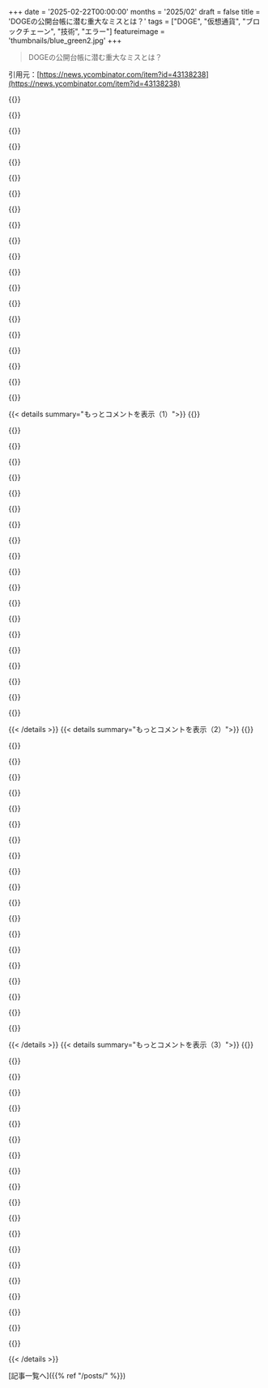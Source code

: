 +++
date = '2025-02-22T00:00:00'
months = '2025/02'
draft = false
title = 'DOGEの公開台帳に潜む重大なミスとは？'
tags = ["DOGE", "仮想通貨", "ブロックチェーン", "技術", "エラー"]
featureimage = 'thumbnails/blue_green2.jpg'
+++

> DOGEの公開台帳に潜む重大なミスとは？

引用元：[https://news.ycombinator.com/item?id=43138238](https://news.ycombinator.com/item?id=43138238)

{{<matomeQuote body="連邦予算について議論したい人、質問がいくつかあるよ。１、連邦支出って暴走してるって言われてるけど、GDPに対する支出割合は歴史的な平均と比べてほんの少し増えてるだけ。どう思う？２、支出の大部分は高齢者、軍事、貧困層への支援、既存の借金の利息に使われてるけど、どこを削るべきだと思う？３、アメリカは医療にもっと支出してるのに、平均的な成果が悪い。まず医療保険業界を削るべきじゃない？４、中小企業が税金をちゃんと払ってないのに、教育や安全な環境を提供してるんだから、この負担を法人税でカバーすべきじゃない？" userName="sxyuan" createdAt="2025-02-22T21:16:28" color="#38d3d3">}}

{{<matomeQuote body="提案された上院の予算には、防衛費が1500億ドル増加するって書いてある。これに気付くと、ただの予算削減じゃなくて、軍事と法人税減税のためにサービスを削減してるだけだとわかる。教育や科学研究にお金が使われる方が、軍事よりよっぽどいいよ。" userName="insane_dreamer" createdAt="2025-02-23T01:50:44" color="#ff33a1">}}

{{<matomeQuote body="”教育や科学研究にお金が使われる方が、軍事よりも良い”と思うよ。政府の役割は経済的には効率的じゃないけど重要なことにお金を使うことだと考えてる。" userName="smogcutter" createdAt="2025-02-23T06:22:21" color="">}}

{{<matomeQuote body="それには違いがあるよ。例えば、”経済的に非効率的だから、ここにお金を使うと直接のリターンは１００円未満”と”経済的に非効率的だから、これには５００円以上の管理費がかかる”って違う。政府はやり方次第で健康や教育、外国援助に投資できるんだ。" userName="dmurray" createdAt="2025-02-23T07:25:32" color="">}}

{{<matomeQuote body="＞”経済的に非効率的だから、これには５００円以上の管理費がかかる”って本当に起こってるの？証拠ある？" userName="rbanffy" createdAt="2025-02-23T11:33:58" color="">}}

{{<matomeQuote body="実際、逆のことが起こってるよ。Medicare Part AとPart Bは政府が管理してて、資金の９８．６％が医療に使われてる。だけど、Medicare Part Dは民間が管理してて、運営費用が１５％かかって、カバーも少ないんだ。これについての良い動画をYouTubeで見てみて。https://youtu.be/cQR67WRcVUg?si=LfRk2gQ57XPiwtS9" userName="smegger001" createdAt="2025-02-23T13:27:52" color="">}}

{{<matomeQuote body="それでも、Medicaidが買ったオフ・ザ・シェルフの薬は、小売で買うより何百倍も高くなることがある。何かが起きてるし、上手く利益を上げる人たちは、表面上の管理費として計上してないんじゃない？" userName="dcow" createdAt="2025-02-23T13:39:11" color="">}}

{{<matomeQuote body="その情報を見つけることができるかもしれない。でも、すべての削減される部門でそんな非効率性がある証拠も必要だよ。政府は大きくて複雑で、会社の中でも各部門で非効率性は違うからね。" userName="fourside" createdAt="2025-02-23T12:25:12" color="">}}

{{<matomeQuote body="心配しないで、下院は多すぎる税金を減らす準備をしてるからね。これは３兆ドル以上の赤字支出になる見込み。民主党がいなくなったから、もう借金の上限を増やすのは問題ないって見なされてるよ。教育や研究みたいな「くだらないこと」に投資する理由を見つけるのは難しくなってきてるね。" userName="ipython" createdAt="2025-02-23T03:50:47" color="#45d325">}}

{{<matomeQuote body="思ったんだけど、GOPは財政保守の政党で赤字を減らすはずじゃないの？それなら債務上限を上げるんじゃなくて減らすべきなんじゃない？" userName="insane_dreamer" createdAt="2025-02-23T06:05:57" color="">}}

{{<matomeQuote body="DOGEは他の資金のためにカットしてるわけじゃない。むしろそのカットで逆に税金が増える場合があるんだ。トランプやマスクが望む忠実な人材を置くために公務員を切り捨てているだけで、力の集中と腐敗を助長してる。" userName="SmirkingRevenge" createdAt="2025-02-23T02:55:00" color="#ff5c5c">}}

{{<matomeQuote body="＞”教育や海外支援、科学研究にお金を使いたい”<br>みんなそう思うかもしれないけど、ロシアや中国、北朝鮮みたいな攻撃的な国家がいる限り、いいことは期待できないよ。平和の配当なんてとっくに終わってるんだから。" userName="stogot" createdAt="2025-02-23T02:46:22" color="">}}

{{<matomeQuote body="カットがどうやってアメリカ国民をロシアや中国、北朝鮮から守るのか全然理解できないんだけど、詳しく教えてくれない？" userName="jfim" createdAt="2025-02-23T02:54:18" color="">}}

{{<matomeQuote body="OPじゃないけど、カットじゃ国民を守れないと思うけど、追加の防衛費は有効かもしれないね、少なくともロシアや中国に関しては。" userName="akoboldfrying" createdAt="2025-02-23T03:02:20" color="">}}

{{<matomeQuote body="核弾頭付きのICBMが必要なものは少ない。あと、通常軍は確かに必要かもしれないが、アメリカの軍事予算は過剰で、DOGEが本気で支出を減らしたいなら大幅なカットもあり得る。" userName="KerrAvon" createdAt="2025-02-23T04:15:41" color="">}}

{{<matomeQuote body="明らかに間違い。核は、世界の終わり以外にはあまり役に立たない。ウクライナ式の戦争を戦っているなら、核なんて無用の長物だ。" userName="aftbit" createdAt="2025-02-23T05:04:35" color="">}}

{{<matomeQuote body="ウクライナは元々核を持たなかったから、ウクライナ式の戦争をやってるんだよ。核を開発しないという代わりにロシアから守るって約束したからね。" userName="jquery" createdAt="2025-02-23T05:22:31" color="">}}

{{<matomeQuote body="＞”GDPに対する支出が歴史的平均と比べてわずかに高いだけでは？”<br>なぜそれがGDPと線形に結びつく必要があるのか分からない。人口に線形で結びつくと言う意見はあるかもしれないが、GDPが増えても政府の支出が減るべきだと思う。カットすべき事はあると思う。" userName="cwalv" createdAt="2025-02-22T23:52:21" color="#ff33a1">}}

{{<matomeQuote body="＞”カットを探す努力が必要だと思う”<br>これは本当に怠けた返答だね。誰もが政府の無駄を削ってもっといい使い道にしたいと思ってる。問題はどこをどうカットするか。DOGEは全体予算の9％以下を見ているだけで、実際に削減があったとしても全体の1％にも満たない。これは本当に支出を減らしたいわけじゃなくて、政府を完全に肥大化させることが目的なんだ。" userName="stouset" createdAt="2025-02-23T06:09:32" color="#785bff">}}

{{<matomeQuote body="人口が増えてくると必要なサービスの比率は変わらないから、直線的にスケールするんだよ。教育を受ける子供の数、医療を必要とする高齢者、連邦裁判所のケースも減ることはないからね。<br>でも、医療業界12年の経験から言うと、企業の構造と行政のせいで壊れてるよ。保険者と提供者はプレミアムのパーセンテージを取ってるから、料金を上げるインセンティブが共通なんだ。これは他のOECD諸国では解決済み。同じ問題はRFKが言ってるけど、彼は問題を正しく認識していないし、ダメなアイデアも多い。" userName="digitaltrees" createdAt="2025-02-23T00:33:10" color="">}}

{{< details summary="もっとコメントを表示（1）">}}
{{<matomeQuote body="人口とともにスケールするのはいいけど、GDPじゃなくて人口比での話だからね。<br>保険者と提供者は料金を上げるインセンティブを持ってるから、交渉や請求拒否なんて出来るのか？単純化し過ぎじゃない？" userName="cwalv" createdAt="2025-02-23T01:08:55" color="">}}

{{<matomeQuote body="3番目の指摘は本当に重要。アメリカの医療費はヨーロッパの2倍から3倍かかるんだから。<br>グローバル健康保険プランには2種類があって、1つはアメリカを含めたグローバル保障、もう1つはアメリカを除いた保障。アメリカは医療費が異常に高いけど、ケアの割り当てには影響しないし、健康な生活を要求するのもある。" userName="qgin" createdAt="2025-02-22T21:43:32" color="">}}

{{<matomeQuote body="人口の健康問題、特に肥満や銃による暴力が、アメリカの医療費が他の国と比べて高い理由の70％を占めてるって主張もあるよ。<br>診断や治療は他の国とそこまで変わらないから、コストの非効率が影響してると思う。" userName="firejake308" createdAt="2025-02-22T22:02:04" color="#38d3d3">}}

{{<matomeQuote body="アメリカ全体の人に健康貯蓄口座を与えて、医療サービスを直接受けられるようにするのが経済的な解決策だと思う。<br>ACAは人々をサービスの価格から遠ざけただけで、コストはさらに膨れ上がってる。長期的には経済的アプローチが一番だよ。" userName="brightball" createdAt="2025-02-23T01:42:14" color="">}}

{{<matomeQuote body="アメリカの人口は高齢化していて、36％の割合が自然に増えるのは避けられない。それに対して何をカットするべきだと思う？高齢者や退役軍人は投票するし、結局切られるのは貧困層。<br>保険業界の仕分けが最初に行われるべきなのか？メディケアが価格交渉を直接行えないのがおかしい。企業も国の借金を維持するためにもっと負担すべきじゃない？" userName="JumpCrisscross" createdAt="2025-02-22T23:33:35" color="">}}

{{<matomeQuote body="連邦の支出がコントロールされていないって言われてるけど、GDPに対する割合が歴史的な平均と比べて小幅に高いだけなんだよね。<br>政府の支出はここ100年でずっと上昇してきて、今40％近くになってる。最近の傾向はコロナの影響もあって不安定だけど、長期的には上昇傾向だよ。" userName="starspangled" createdAt="2025-02-23T00:59:26" color="">}}

{{<matomeQuote body="GDPに対する政府支出が上昇し続けてるってのは違う。1980年ごろからはだいたい同じレベルが続いてるんだ。<br>社会保障、メディケイド、メディケアの成り立ちが大きいけど、アメリカも他の国と同じように社会サービスを構築してきた。今の状況が悪いとは思わない。" userName="crazygringo" createdAt="2025-02-23T01:09:44" color="">}}

{{<matomeQuote body="1980年には34.25％だったのに、今は36.25％っていう数字はあなたの主張をどう説明するの？<br>アメリカの医療支出は他の先進国と同じ水準だけど、私たちは二重に支払っている結果、健康状態が悪化してるのは事実。これを無視するのは良くない。政府の役割についてもっと考えないと。" userName="starspangled" createdAt="2025-02-23T01:32:57" color="">}}

{{<matomeQuote body="34.25％から36.25％のデータを使って主張することで、みんなあなたの意見を真剣に受け止めると思う？" userName="stouset" createdAt="2025-02-23T01:48:06" color="">}}

{{<matomeQuote body="そうだね。上昇してないって主張をどう反論する？" userName="starspangled" createdAt="2025-02-23T02:10:41" color="">}}

{{<matomeQuote body="40年で2％の上昇は、それが意味のある「安定した上昇」と言うには小さすぎる。" userName="Dylan16807" createdAt="2025-02-23T04:00:11" color="">}}

{{<matomeQuote body="40年でほぼ6％上昇したし、上昇してないなんて言うのは間違いだよ。" userName="starspangled" createdAt="2025-02-23T06:41:38" color="">}}

{{<matomeQuote body="「安定して上昇している」とは言ったけど、実際はそうじゃないよ。1980年の数字にこだわるのが面白いけど、1982年を使えば下がってることがわかる。最新のデータは1990年前後の値よりも低いし、コロナ前の測定値も同様だよ。40年前からのデータを見たら、1982年が正しい年だから。" userName="Dylan16807" createdAt="2025-02-23T08:14:30" color="">}}

{{<matomeQuote body="＞「安定して上昇している」とは言ったけど、実際はそうじゃない。<br>本当にしてるよ。<br> > 1980年に固執しているのが面白いけど、<br>失礼、1980年に固執したわけじゃないよ、crazygringgoがその年を指名したんだ。<br> > 1982年を使えば下がってることがわかる。<br>違う終点を選べばそうじゃないよね？<br> > 最新の測定値は1990年前のものより低くて、コロナ前も同じ。<br>1990年から2022年の線形回帰も上昇傾向を示してるよ。" userName="starspangled" createdAt="2025-02-23T09:49:46" color="#38d3d3">}}

{{<matomeQuote body="1. 2024年の米国GDPは29兆ドルと推定されている。最初の情報源によると、米国連邦支出はGDPの23％。これを2014年から2019年の平均の20％に減らせれば、8700億ドルの削減になる。これは潜在的な債務危機を回避するための良い進展だと思う。2. 防衛を全体的に削減して、必要な人々へお金をより効率的に届けるようにする。3. コメントなし。医療はめちゃくちゃ。4. 企業への税金は消費者に転嫁される。税制改革には賛成だが、企業に税金をかけることが裕福な人々に打撃を与えるという考えは短絡的だと思う。" userName="jimmar" createdAt="2025-02-22T22:27:03" color="">}}

{{<matomeQuote body="核心は、支出そのものよりも、我々が支払っているものに対して何を得ているかということだ。1) それがパンデミックの影響かは関係なく、修正が必要だ。70年代からの「特定」の日付を選ぶことで、エネルギーに関する厳しい時代に繋がっている。もっと遡ると、現在の比率は第二次世界大戦の時と同じだ。今の連邦政府の働きは第二次世界大戦の頃と同じだと思う？2) もしこれに同意すれば、まだ9％は調査すべきだ。大きなお金だ。特定の施策は予想以上に破壊的。3) 医療はリストに入るはず。シングルペイアシステムにも問題があり、フリーマーケットにも欠点がある。現在の混合型はその両方の最悪の部分を持っている。4) 企業は法人税を払わない。消費者や従業員が負担する。生産的な人々に負担をかける理由は何？" userName="newzisgud" createdAt="2025-02-22T21:45:44" color="#ff5c5c">}}

{{<matomeQuote body="この切り口は、連邦「予算」に基づく実際の動機にやや遠い。連邦政府の400万人の労働者を無責任な官僚が管理することが国にとって最善なのかを問う方がいいと思う。お金をどのように使うかという単なる問いにフレームを合わせると、両者が話し合いを逸らすのは必然だ。多くの人々がどのようにお金が使われているかに不満を抱いていることは事実。特に、連邦プログラムの成長は重要な争点だ。70年代とGDPに結びついた平均は、政治的には関係ないことが多い。" userName="ctrlp" createdAt="2025-02-22T23:22:16" color="#785bff">}}

{{<matomeQuote body="これらの問題が中心にない理由は、金を持っている人たちが話したくないからだ。そして、安いガジェットや楽しいテレビ、映画、無関係な論争で私たちを忙しくさせる。さらに、今の人々は以前よりも教育を受けておらず、批判的に考える能力が低い。" userName="e40" createdAt="2025-02-22T21:27:29" color="">}}

{{<matomeQuote body="彼らの許可なしでも、この話をする必要はない。" userName="TOMDM" createdAt="2025-02-22T22:07:04" color="">}}

{{<matomeQuote body="その点についての引用は？初めて大学に行ったり高校を卒業した人が周りにいるから、教育が減ってるのかは疑問だわ。" userName="noirbot" createdAt="2025-02-22T21:55:48" color="">}}


{{< /details >}}
{{< details summary="もっとコメントを表示（2）">}}
{{<matomeQuote body="公平な観察者が実際の政府の官僚主義に触れたことがないと感じる。すべてが重要なものを削減してるように見えるが、実際にはデータと会計の質がひどい。政府契約が実績を出せていないケースが多い。" userName="cuuupid" createdAt="2025-02-22T12:49:44" color="#785bff">}}

{{<matomeQuote body="＞でも政府も私企業も無駄が多いのは本当だ。税金で運営されてるから人々が不満に思うけど、一定規模の組織には無駄があると思う。" userName="subharmonicon" createdAt="2025-02-23T03:46:41" color="">}}

{{<matomeQuote body="政府の効率を調べることは重要だよ。過去に大きな試みがあまりなかったし、競争圧力がないから、政府機関は変わらないままでいることが多い。" userName="dmix" createdAt="2025-02-23T04:00:00" color="">}}

{{<matomeQuote body="＞過去に政府の効率に対するメタ分析があまりなかったと言ってるけど、引用求む。OMBは長いこと続いてるし。" userName="nullstyle" createdAt="2025-02-23T05:08:12" color="">}}

{{<matomeQuote body="確かにOMBは10年前に少し努力して25億ドルの削減をしたことがある。でも最近大規模なデータ分析はあまりしない。" userName="dmix" createdAt="2025-02-23T17:00:26" color="">}}

{{<matomeQuote body="＞大きな成果は稀だったって？これ見つけるのにほとんど労力かからなかったけど、4年間で600億ドル節約のプログラムがあるんだ。無知から自信を持ってると思う。" userName="nullstyle" createdAt="2025-02-24T02:33:57" color="#45d325">}}

{{<matomeQuote body="大きな成果が稀だと言っただけで、何もやってないとは言ってないし、政府にはもっと効率的にお金を使うべきだと思う。" userName="dmix" createdAt="2025-02-24T15:54:45" color="">}}

{{<matomeQuote body="トランプも政府の監視分析を妨げてるのは知ってるよ。" userName="rat87" createdAt="2025-02-23T06:46:04" color="">}}

{{<matomeQuote body="＞どんなに悪い企業の政治経験があっても、政府はその100倍悪い。そう思うのはどんな大きな組織でも似たようなものだからだよ。" userName="Tade0" createdAt="2025-02-22T20:55:40" color="">}}

{{<matomeQuote body="やっぱり、大企業になると無駄が増えるよね。政府や企業の違いなく。政府が税金上げると怒る人が多いけど、企業が無駄に価格を上げるのは受け入れられちゃう。そのうち企業が国の力に匹敵するから、公共と民間について考え直すべきだと思う。" userName="DarkNova6" createdAt="2025-02-23T13:31:43" color="#ff5c5c">}}

{{<matomeQuote body="VAの契約会社で数週間働いたけど、すぐに辞めたよ。普通のスタートアップの一人分の仕事を数人でやってて、無駄がすごかった。Microsoftと比べてもすごい膨れ上がりだった。DOGEについての問題は分からないけど、掃除は必要だと思うね。" userName="christophilus" createdAt="2025-02-22T20:37:06" color="">}}

{{<matomeQuote body="メディケイドの合同業者に２年いたが、無駄がひどかった。競争のあるスタートアップの方が効率的かは難しいが、彼らは４千万ドルも無駄にした。政府のお金がどれだけ無駄に消えているのか考えざるを得ない。システムの目的はその行動でしかなく、このプログラムはただ人を雇って金を稼ぐだけだ。" userName="dustingetz" createdAt="2025-02-23T00:07:59" color="#45d325">}}

{{<matomeQuote body="この記事も面白いよ。”Fire the Contractors”って言ってて、政府の無駄を減らすには質の高い公務員を増やすべきだって。政府のサービスを提供する業者を減らすべきって言う意見に賛成だね。" userName="pdfernhout" createdAt="2025-02-23T02:32:13" color="">}}

{{<matomeQuote body="スタートアップが効率的だっていうのは面白いね。けど、実際には多くのスタートアップが資金を無駄にして失敗してる。成功してるとされるスタートアップも運が良かっただけで、無駄がたくさんあった。DOGEも単に別の目的で物語を語ってる気がする。政府からもらってるお金も多いし。" userName="bamboozled" createdAt="2025-02-22T21:51:16" color="#38d3d3">}}

{{<matomeQuote body="ほとんどのスタートアップが失敗するけど、政府のことでもそうなってほしくない。" userName="amarcheschi" createdAt="2025-02-22T23:46:18" color="">}}

{{<matomeQuote body="進化生物学では、ほとんどの細胞が死んでしまうけど、生き残ったものが進化して人間になるんだ。" userName="dustingetz" createdAt="2025-02-23T00:23:19" color="">}}

{{<matomeQuote body="確かにスタートアップには無駄があるけど、政府プロジェクトはその比じゃない。スタートアップが２０００万ドル無駄にしても、成功すると１００,０００倍のリターンもあるのに、政府プロジェクトは数億を消費して何も成果は無しで、契約を再競争させるだけ。" userName="dustingetz" createdAt="2025-02-23T00:25:38" color="#ff5733">}}

{{<matomeQuote body="Palantirを持ち出すのが面白いね。MuskとThielの関係によってDOGEの調査結果が決まるかもしれない。もしそうなら、DOGEは無駄をなくすんじゃなくて、ただ移動させるだけってことになるのかも。" userName="scintill76" createdAt="2025-02-23T06:52:20" color="">}}

{{<matomeQuote body="多くの人にとって、これは政府の監査や支出削減の初めての体験だと思う。絶対的尺度ではDOGEは良くないけど、過去に比べればこの１か月でずっと進展している。確かに大変な仕事だし、官僚制度は混乱するだろうけど、DOGEが進展していることを期待したい。" userName="cuuupid" createdAt="2025-02-23T14:59:48" color="#785bff">}}

{{<matomeQuote body="周りのみんなが政府が効率的だと思い込まされているのを見てると、すごい気持ちになるね。私には、プライベートセクターが効率的だと思ってる人たちがいるのも同じくらい信じられない。利益を生むために使われる資源の量は、すごく無駄だよ。" userName="sixothree" createdAt="2025-02-23T04:56:53" color="">}}


{{< /details >}}
{{< details summary="もっとコメントを表示（3）">}}
{{<matomeQuote body="すごい例だね。でもなんでDOGEがすべてのプロジェクトを調べないの？トランプはDEI契約を全部終わらせたし、出ていくお金を凍結したり、無駄を調査する検査官を解雇したり、アイエスアールエスをいじったりするのはどういうこと？" userName="TomK32" createdAt="2025-02-22T13:11:16" color="">}}

{{<matomeQuote body="政府にしばらくいると答えやすい良い質問だね：プロジェクトを全部調べるのは難しくて、一般的にはやる価値がないみたい。契約の規模で整理してるみたいだし、政府は毎年12万件以上の契約を出してるから、これは大変だよ。" userName="cuuupid" createdAt="2025-02-22T13:40:20" color="#45d325">}}

{{<matomeQuote body="ほんとにIRSの予算を減らせば、下位80％の監査が減ると思うの？自分の偏見を見直した方がいいんじゃない？" userName="sxyuan" createdAt="2025-02-22T20:38:45" color="">}}

{{<matomeQuote body="たった50州のうち5州の投票だけが意味を持つシステムで、何かを「人々が投票したこと」と言うのは馬鹿げてる。" userName="umanwizard" createdAt="2025-02-22T20:48:36" color="">}}

{{<matomeQuote body="逆に130,000人の投票者が反対の方に投じていたら選挙結果が変わっていたかもしれない。でも2016年とは違って、今回はトランプに強い支持があった。" userName="chgs" createdAt="2025-02-23T01:00:37" color="">}}

{{<matomeQuote body="この情報がどれだけ真実かは分からないけど、今はもうどうでもいいことかもね。合法的な投票が全て数えられるようにするために考えなきゃならない。" userName="pdfernhout" createdAt="2025-02-23T02:39:04" color="">}}

{{<matomeQuote body="どちらの状況でも、数字が劇的に変わるわけじゃない。国に対して今起こっていることを望んでいる有権者が実際に半数いる。" userName="chgs" createdAt="2025-02-23T08:25:57" color="">}}

{{<matomeQuote body="全ての組織が非効率的だと思う。私の会社も、遠くまでビジネスクラスで行って無駄な会議をしてるし、誰もがプライベートセクターの無駄を語れると思う。私は公務員として働いていたけど、正直効率が良かった。" userName="yodsanklai" createdAt="2025-02-22T20:30:19" color="#38d3d3">}}

{{<matomeQuote body="このスレッドでよく見かける意見だけど、スケールが理解できてないんじゃないかな。私の会社がビジネスクラスで無駄に人を送るのとは違って、政府はプライベートジェットを使ってるし、スケールは全然違う。" userName="cuuupid" createdAt="2025-02-23T02:50:22" color="">}}

{{<matomeQuote body="自分が病気だって分かってるのに、Dogeが血を抜くのを勧めてるみたい。問題を指摘するのは簡単だけど、その理由と解決策に違和感がある。" userName="croes" createdAt="2025-02-22T20:43:46" color="">}}

{{<matomeQuote body="いくら正しいことを言っても、対象が違うし方法も間違ってる。全然逆のアプローチだよ。" userName="uses" createdAt="2025-02-22T20:35:36" color="">}}

{{<matomeQuote body="政府には同じ目的で存在する機関が5つあるけど、20年間成功したことがない。批判するのは簡単だけど、代替案は？もういろんな方法を試したけど、効果がなかった。" userName="cuuupid" createdAt="2025-02-23T01:40:27" color="">}}

{{<matomeQuote body="防衛費の監査をしよう。それが政府の支出の大半で、何年も監査されてないんだから。" userName="whoitwas" createdAt="2025-02-23T01:47:35" color="">}}

{{<matomeQuote body="防衛支出は監査されるけど、失敗が多い。予算の大部分が機密だし、資源の管理もできてない。民間は監視がほとんどないから、内部監査も詐欺まがいだよ。" userName="cuuupid" createdAt="2025-02-23T02:03:36" color="#ff33a1">}}

{{<matomeQuote body="防衛費は監査されてないわけじゃないし、むしろ一番支出が多いのに、政府の支出に関しては心配してない。赤字の原因はGOPが大富豪のために税金を減らしてるからだ。" userName="whoitwas" createdAt="2025-02-23T02:05:27" color="">}}

{{<matomeQuote body="防衛は定期的に監査されてるし、実際にはGAOやCBOから公開されている。防衛支出は予算の13％で、他の支出も重要。赤字は税金をもっと払う市民が原因じゃないんだ。" userName="cuuupid" createdAt="2025-02-23T02:30:02" color="#ff5733">}}

{{<matomeQuote body="メディケイドは人口の20％以下しかカバーしてないのに、全体の NHS より4倍も高い。ごく一部の人にとっては良いシステムかも。" userName="rl3" createdAt="2025-02-23T02:57:54" color="">}}

{{<matomeQuote body="70万人をカバーしてるとはいえ、NHSの方がはるかに充実してる。米国の医療管理はひどいから、NHSが良く見える。もっと効率的な政府支出が必要だ！" userName="cuuupid" createdAt="2025-02-23T03:14:11" color="#ff5c5c">}}

{{<matomeQuote body="誰がどの選択をしているのかな？SpaceXもあるし、Trumpはもっと悪い選択をすることもできたんじゃないか。" userName="leandrod" createdAt="2025-02-23T01:14:57" color="">}}

{{<matomeQuote body="よく見落とされる二つのポイントがあるんだ。１．全てのお金を完全に追跡するのは、システムに余裕がある方が高くつく。全体的な価値観から見ると最適な量ってのがある。２．アメリカはお金を使いすぎてて、両党とも支出を抑える試みを何十年も繰り返しブロックしてきた。そのせいで、プランもなしにバサッと切る人が支持されることになる。アメリカ人が政治システムに感じている問題はWebersの政治の職業としての概念に根ざしているよ。" userName="MisterKent" createdAt="2025-02-22T12:24:56" color="#ff5c5c">}}


{{< /details >}}


[記事一覧へ]({{% ref "/posts/" %}})
